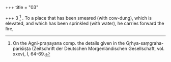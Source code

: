 +++
title = "03"

+++
3 [^3] . To a place that has been smeared (with cow-dung), which is elevated, and which has been sprinkled (with water), he carries forward the fire,


[^3]:  On the Agni-praṇayana comp. the details given in the Gṛhya-saṃgraha-pariśiṣṭa (Zeitschrift der Deutschen Morgenländischen Gesellschaft, vol. xxxv), I, 64-69.
